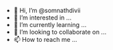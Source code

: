 - 👋 Hi, I’m @somnathdivii
- 👀 I’m interested in ...
- 🌱 I’m currently learning ...
- 💞️ I’m looking to collaborate on ...
- 📫 How to reach me ...

<!---
somnathdivii/somnathdivii is a ✨ special ✨ repository because its `README.md` (this file) appears on your GitHub profile.
You can click the Preview link to take a look at your changes.
--->
